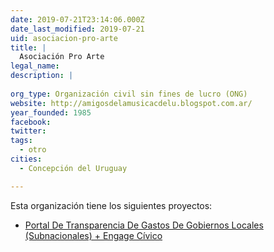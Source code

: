 ```yaml
---
date: 2019-07-21T23:14:06.000Z
date_last_modified: 2019-07-21
uid: asociacion-pro-arte
title: |
  Asociación Pro Arte
legal_name: 
description: |
  
org_type: Organización civil sin fines de lucro (ONG)
website: http://amigosdelamusicacdelu.blogspot.com.ar/
year_founded: 1985
facebook: 
twitter: 
tags:
  - otro
cities: 
  - Concepción del Uruguay

---
```


Esta organización tiene los siguientes proyectos:

- [Portal De Transparencia De Gastos De Gobiernos Locales (Subnacionales) + Engage Cívico](/proyectos/portal-de-transparencia-de-gastos-de-gobiernos-locales-subnacionales-engage-civico)
